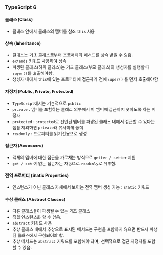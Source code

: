 ### TypeScript 6

#### 클래스 (Class)
- 클래스 안에서 클래스의 멤버를 참조 `this` 사용

#### 상속 (Inheritance)
- 클래스는 기초 클래스로부터 프로퍼티와 메서드를 상속 받을 수 있음.
- `extends` 키워드 사용하여 상속
- 파생된 클래스(하위 클래스)는 기초 클래스(부모 클래스)의 생성자를 실행할 때 `super()`를 호출해야함.
- 생성자 내에서 `this`에 있는 프로퍼티에 접근하기 전에 `super()` 를 먼저 호출해야함

#### 지정자 (Public, Private, Protected)
- `TypeScript`에서는 기본적으로 `public`
- `private` : 멤버를 포함하는 클래스 외부에서 이 멤버에 접근하지 못하도록 하는 지정자
- `protected` : `protected`로 선언된 멤버를 파생된 클래스 내에서 접근할 수 있다는 점을 제외하면 `private`와 유사하게 동작
- `readonly` : 프로퍼티를 읽기전용으로 생성

#### 접근자 (Accessors)
- 객체의 멤버에 대한 접근을 가로채는 방식으로 `getter / setter` 지원
- `get / set` 이 없는 접근자는 자동으로 `readonly`로 유추함.

#### 전역 프로퍼티 (Static Properties)
- 인스턴스가 아닌 클래스 자체에서 보이는 전역 멤버 생성 가능 : `static` 키워드

#### 추상 클래스 (Abstract Classes)
- 다른 클래스들이 파생될 수 있는 기초 클래스
- 직접 인스턴스화 할 수 없음.
- `abstract` 키워드 사용
- 추상 클래스 내에서 추상으로 표시된 메서드는 구현을 포함하지 않으면 반드시 파생된 클래스에서 구현되어야 함.
- 추상 메서드는 `abstract` 키워드를 포함해야 되며, 선택적으로 접근 지정자를 포함할 수 있음.
